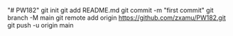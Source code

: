 "# PW182"  git init git add README.md git commit -m "first commit" git branch -M main git remote add origin https://github.com/zxamu/PW182.git git push -u origin main
